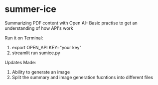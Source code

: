 # summer-ice
Summarizing PDF content with Open AI- Basic practise to get an understanding of how API's work 

Run it on Terminal:

1. export OPEN_API KEY="your key"
2. streamlit run sumice.py

Updates Made:
1. Ability to generate an image
2. Split the summary and image generation fucntions into different files 


